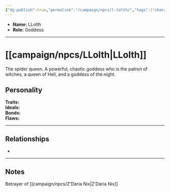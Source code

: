 ```yaml
---
{"dg-publish":true,"permalink":"/campaign/npcs/l-lolth/","tags":["character","npc"],"noteIcon":"","created":"2025-10-26T19:19:39.199-07:00","updated":"2025-10-27T16:38:05.889-07:00"}
---
```



<p><span><ul>
<li dir="auto"><strong>Name:</strong> LLolth</li>
<li dir="auto"><strong>Role:</strong> Goddess</li>
</ul></span></p>

---

# [[campaign/npcs/LLolth\|LLolth]]
The spider queen. A powerful, chaotic goddess who is the patron of witches, a queen of Hell, and a goddess of the night. 
## Personality
**Traits:**  
**Ideals:**  
**Bonds:**  
**Flaws:**  

---

## Relationships
- 

---

## Notes
Betrayer of [[campaign/npcs/Z'Daria Nix\|Z'Daria Nix]]
